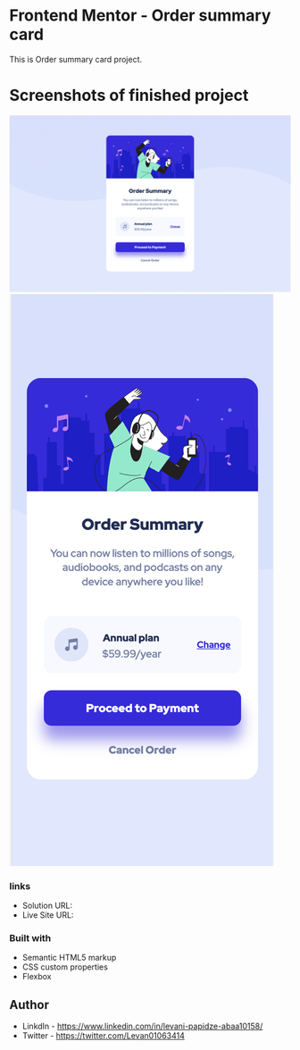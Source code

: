 # Frontend Mentor - Order summary card

This is Order summary card project.

# Screenshots of finished project
 ![](./Screenshot%202023-01-23%20at%2020.38.33.png)
 ![](./Screenshot%202023-01-23%20at%2020.39.27.png)

 ### links
  
- Solution URL:
- Live Site URL:

### Built with

- Semantic HTML5 markup
- CSS custom properties
- Flexbox

## Author

- LinkdIn - https://www.linkedin.com/in/levani-papidze-abaa10158/
- Twitter - https://twitter.com/Levan01063414